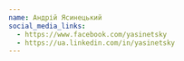 ```yaml
---
name: Андрій Ясинецький
social_media_links:
  - https://www.facebook.com/yasinetsky
  - https://ua.linkedin.com/in/yasinetsky
---
```

